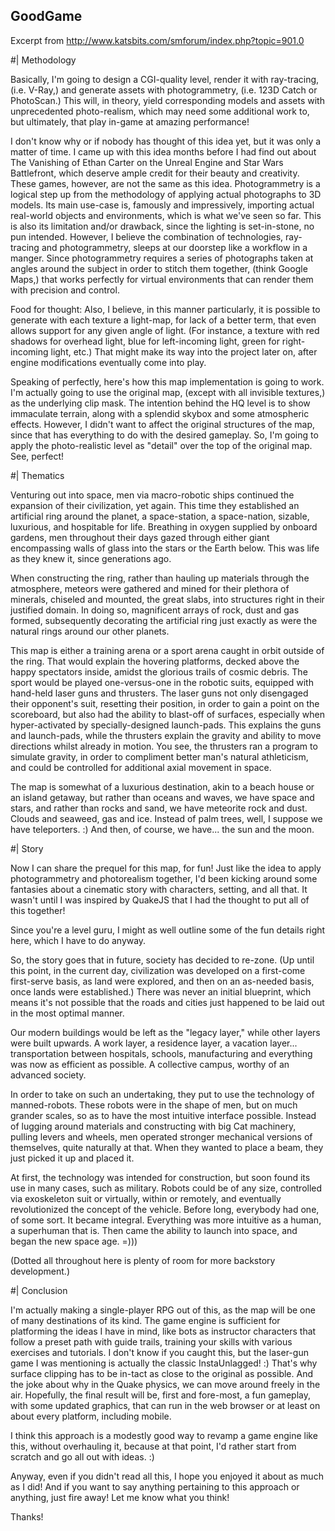GoodGame
---------------------------------------------------------------

Excerpt from
 http://www.katsbits.com/smforum/index.php?topic=901.0


#| Methodology

Basically, I'm going to design a CGI-quality level, render it with ray-tracing, (i.e. V-Ray,) and generate assets with photogrammetry, (i.e. 123D Catch or PhotoScan.) This will, in theory, yield corresponding models and assets with unprecedented photo-realism, which may need some additional work to, but ultimately, that play in-game at amazing performance!

I don't know why or if nobody has thought of this idea yet, but it was only a matter of time. I came up with this idea months before I had find out about The Vanishing of Ethan Carter on the Unreal Engine and Star Wars Battlefront, which deserve ample credit for their beauty and creativity. These games, however, are not the same as this idea. Photogrammetry is a logical step up from the methodology of applying actual photographs to 3D models. Its main use-case is, famously and impressively, importing actual real-world objects and environments, which is what we've seen so far. This is also its limitation and/or drawback, since the lighting is set-in-stone, no pun intended. However, I believe the combination of technologies, ray-tracing and photogrammetry, sleeps at our doorstep like a workflow in a manger. Since photogrammetry requires a series of photographs taken at angles around the subject in order to stitch them together, (think Google Maps,) that works perfectly for virtual environments that can render them with precision and control.

Food for thought:
Also, I believe, in this manner particularly, it is possible to generate with each texture a light-map, for lack of a better term, that even allows support for any given angle of light. (For instance, a texture with red shadows for overhead light, blue for left-incoming light, green for right-incoming light, etc.) That might make its way into the project later on, after engine modifications eventually come into play.

Speaking of perfectly, here's how this map implementation is going to work. I'm actually going to use the original map, (except with all invisible textures,) as the underlying clip mask. The intention behind the HQ level is to show immaculate terrain, along with a splendid skybox and some atmospheric effects. However, I didn't want to affect the original structures of the map, since that has everything to do with the desired gameplay. So, I'm going to apply the photo-realistic level as "detail" over the top of the original map. See, perfect!

#| Thematics

Venturing out into space, men via macro-robotic ships continued the expansion of their civilization, yet again. This time they established an artificial ring around the planet, a space-station, a space-nation, sizable, luxurious, and hospitable for life. Breathing in oxygen supplied by onboard gardens, men throughout their days gazed through either giant encompassing walls of glass into the stars or the Earth below. This was life as they knew it, since generations ago.

When constructing the ring, rather than hauling up materials through the atmosphere, meteors were gathered and mined for their plethora of minerals, chiseled and mounted, the great slabs, into structures right in their justified domain. In doing so, magnificent arrays of rock, dust and gas formed, subsequently decorating the artificial ring just exactly as were the natural rings around our other planets.

This map is either a training arena or a sport arena caught in orbit outside of the ring. That would explain the hovering platforms, decked above the happy spectators inside, amidst the glorious trails of cosmic debris. The sport would be played one-versus-one in the robotic suits, equipped with hand-held laser guns and thrusters. The laser guns not only disengaged their opponent's suit, resetting their position, in order to gain a point on the scoreboard, but also had the ability to blast-off of surfaces, especially when hyper-activated by specially-designed launch-pads. This explains the guns and launch-pads, while the thrusters explain the gravity and ability to move directions whilst already in motion. You see, the thrusters ran a program to simulate gravity, in order to compliment better man's natural athleticism, and could be controlled for additional axial movement in space.

The map is somewhat of a luxurious destination, akin to a beach house or an island getaway, but rather than oceans and waves, we have space and stars, and rather than rocks and sand, we have meteorite rock and dust. Clouds and seaweed, gas and ice. Instead of palm trees, well, I suppose we have teleporters. :) And then, of course, we have... the sun and the moon.



#| Story

Now I can share the prequel for this map, for fun! Just like the idea to apply photogrammetry and photorealism together, I'd been kicking around some fantasies about a cinematic story with characters, setting, and all that. It wasn't until I was inspired by QuakeJS that I had the thought to put all of this together!

Since you're a level guru, I might as well outline some of the fun details right here, which I have to do anyway.

So, the story goes that in future, society has decided to re-zone. (Up until this point, in the current day, civilization was developed on a first-come first-serve basis, as land were explored, and then on an as-needed basis, once lands were established.) There was never an initial blueprint, which means it's not possible that the roads and cities just happened to be laid out in the most optimal manner.

Our modern buildings would be left as the "legacy layer," while other layers were built upwards. A work layer, a residence layer, a vacation layer... transportation between hospitals, schools, manufacturing and everything was now as efficient as possible. A collective campus, worthy of an advanced society.

In order to take on such an undertaking, they put to use the technology of manned-robots. These robots were in the shape of men, but on much grander scales, so as to have the most intuitive interface possible. Instead of lugging around materials and constructing with big Cat machinery, pulling levers and wheels, men operated stronger mechanical versions of themselves, quite naturally at that. When they wanted to place a beam, they just picked it up and placed it.

At first, the technology was intended for construction, but soon found its use in many cases, such as military. Robots could be of any size, controlled via exoskeleton suit or virtually, within or remotely, and eventually revolutionized the concept of the vehicle. Before long, everybody had one, of some sort. It became integral. Everything was more intuitive as a human, a superhuman that is. Then came the ability to launch into space, and began the new space age. =)))

(Dotted all throughout here is plenty of room for more backstory development.)


#| Conclusion

I'm actually making a single-player RPG out of this, as the map will be one of many destinations of its kind. The game engine is sufficient for platforming the ideas I have in mind, like bots as instructor characters that follow a preset path with guide trails, training your skills with various exercises and tutorials. I don't know if you caught this, but the laser-gun game I was mentioning is actually the classic InstaUnlagged! :) That's why surface clipping has to be in-tact as close to the original as possible. And the joke about why in the Quake physics, we can move around freely in the air. Hopefully, the final result will be, first and fore-most, a fun gameplay, with some updated graphics, that can run in the web browser or at least on about every platform, including mobile.

I think this approach is a modestly good way to revamp a game engine like this, without overhauling it, because at that point, I'd rather start from scratch and go all out with ideas. :)

Anyway, even if you didn't read all this, I hope you enjoyed it about as much as I did! And if you want to say anything pertaining to this approach or anything, just fire away! Let me know what you think!

Thanks!